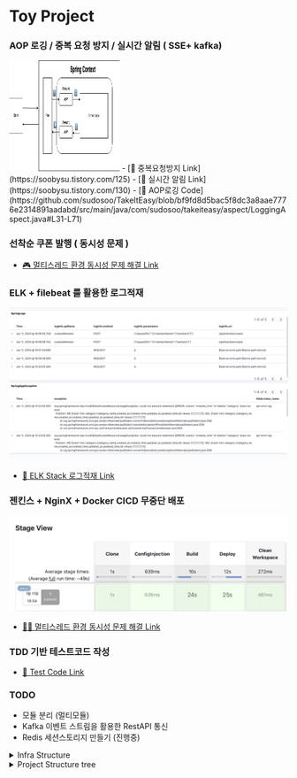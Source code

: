 # Toy Project

### AOP 로깅 / 중복 요청 방지 / 실시간 알림 ( SSE+ kafka)
<img src="/images/AOPFlow.png" width="200" height="200">
- [🚗 중복요청방지 Link](https://soobysu.tistory.com/125)   
- [🐰 실시간 알림 Link](https://soobysu.tistory.com/130)   
- [🐻 AOP로깅 Code](https://github.com/sudosoo/TakeItEasy/blob/bf9fd8d5bac5f8dc3a8aae7776e2314891aadabd/src/main/java/com/sudosoo/takeiteasy/aspect/LoggingAspect.java#L31-L71)   

### 선착순 쿠폰 발행 ( 동시성 문제 )
- [🎮 멀티스레드 환경 동시성 문제 해결 Link](https://soobysu.tistory.com/127) 

### ELK + filebeat 를 활용한 로그적재 
![KibanaLog](/images/KibanaLog.png)
- [🐨 ELK Stack 로그적재 Link](https://soobysu.tistory.com/category/%EA%B0%9C-%EB%B0%9C/Infra?page=3) 

### 젠킨스 + NginX + Docker CICD 무중단 배포
![Jenkins Status](/images/jenkinsStatus.png)
- [🐻‍❄️ 멀티스레드 환경 동시성 문제 해결 Link](https://soobysu.tistory.com/122) 

### TDD 기반 테스트코드 작성 
- [🐯 Test Code Link](https://github.com/sudosoo/TakeItEasy/blob/b6244135e89647f393f643c0b79e5476b97f9423/src/test/java/com/sudosoo/takeiteasy/service/EventServiceImplTest.java#L76-L107) 

### TODO
- 모듈 분리 (멀티모듈) 
- Kafka 이벤트 스트림을 활용한 RestAPI 통신
- Redis 세션스토리지 만들기 (진행중)

<details><summary>Infra Structure
</summary>
![InfraStructure](/images/InfraStructure.png)
![InfraStructureDetail](/images/InfraStructureDetail.png)
</details>


<details><summary>Project Structure tree
</summary>
  
```
📦 
├─ .ignore
├─ HELP.md
├─ README.md
├─ build.gradle
├─ gradle
│  └─ wrapper
│     ├─ gradle-wrapper.jar
│     └─ gradle-wrapper.properties
├─ gradlew
├─ gradlew.bat
├─ images
│  ├─ AOPFlow.png
│  ├─ InfraStructure.png
│  ├─ InfraStructureDetail.png
│  ├─ KibanaLog.png
│  └─ jenkinsStatus.png
├─ settings.gradle
└─ src
   ├─ main
   │  ├─ java
   │  │  └─ com
   │  │     └─ sudosoo
   │  │        └─ takeiteasy
   │  │           ├─ TakeItEasyApplication.java
   │  │           ├─ aspect
   │  │           │  ├─ DuplicateRequestAspect.java
   │  │           │  ├─ LoggingAspect.java
   │  │           │  ├─ NotifyAspect.java
   │  │           │  ├─ logging
   │  │           │  │  ├─ LogInfo.java
   │  │           │  │  └─ RequestApiInfo.java
   │  │           │  └─ notice
   │  │           │     └─ NotifyInfo.java
   │  │           ├─ common
   │  │           │  ├─ BaseEntity.java
   │  │           │  ├─ CustomDateTimeFormat.java
   │  │           │  ├─ CustomNotify.java
   │  │           │  ├─ DateTimeFormatValidator.java
   │  │           │  └─ NotLogging.java
   │  │           ├─ config
   │  │           │  ├─ AbstractElasticsearchConfiguration.java
   │  │           │  ├─ ElkConfig.java
   │  │           │  └─ KafkaConfig.java
   │  │           ├─ controller
   │  │           │  ├─ CategoryController.java
   │  │           │  ├─ CommnetController.java
   │  │           │  ├─ CouponController.java
   │  │           │  ├─ EventController.java
   │  │           │  ├─ HeartController.java
   │  │           │  ├─ MemberController.java
   │  │           │  ├─ MessageController.java
   │  │           │  ├─ NoticeController.java
   │  │           │  ├─ PostController.java
   │  │           │  ├─ ProfileController.java
   │  │           │  └─ TestController.java
   │  │           ├─ dto
   │  │           │  ├─ category
   │  │           │  │  ├─ CategoryResponseDto.java
   │  │           │  │  └─ CreateCategoryRequestDto.java
   │  │           │  ├─ comment
   │  │           │  │  ├─ CommentResposeDto.java
   │  │           │  │  ├─ CreateCommentRequestDto.java
   │  │           │  │  └─ UpdateCommentRequestDto.java
   │  │           │  ├─ coupon
   │  │           │  │  └─ CouponIssuanceRequestDto.java
   │  │           │  ├─ event
   │  │           │  │  ├─ CreateEventRequestDto.java
   │  │           │  │  └─ EventResponseDto.java
   │  │           │  ├─ heart
   │  │           │  │  ├─ CommentHeartRequestDto.java
   │  │           │  │  └─ PostHeartRequestDto.java
   │  │           │  ├─ member
   │  │           │  │  └─ CreateMemberRequestDto.java
   │  │           │  ├─ message
   │  │           │  │  ├─ MentionRequestDto.java
   │  │           │  │  └─ MessageSendRequestDto.java
   │  │           │  ├─ notice
   │  │           │  │  ├─ NoticeRequestDto.java
   │  │           │  │  └─ NoticeResponseDto.java
   │  │           │  └─ post
   │  │           │     ├─ CreatePostRequestDto.java
   │  │           │     ├─ PostDetailResponsetDto.java
   │  │           │     ├─ PostTitleDto.java
   │  │           │     ├─ SetCategoryByPostRequestDto.java
   │  │           │     └─ UpdatePostRequestDto.java
   │  │           ├─ entity
   │  │           │  ├─ Category.java
   │  │           │  ├─ Comment.java
   │  │           │  ├─ Coupon.java
   │  │           │  ├─ Event.java
   │  │           │  ├─ Heart.java
   │  │           │  ├─ HeartType.java
   │  │           │  ├─ Member.java
   │  │           │  ├─ Message.java
   │  │           │  ├─ MessageType.java
   │  │           │  ├─ Notice.java
   │  │           │  ├─ NoticeType.java
   │  │           │  └─ Post.java
   │  │           ├─ kafka
   │  │           │  ├─ KafkaConsumer.java
   │  │           │  └─ KafkaProducer.java
   │  │           ├─ repository
   │  │           │  ├─ CategoryRepository.java
   │  │           │  ├─ CommentRepository.java
   │  │           │  ├─ CouponRepository.java
   │  │           │  ├─ EmitterRepository.java
   │  │           │  ├─ EmitterRepositoryImpl.java
   │  │           │  ├─ EventRepository.java
   │  │           │  ├─ HeartRepository.java
   │  │           │  ├─ MemberRepository.java
   │  │           │  ├─ MessageRepository.java
   │  │           │  ├─ NoticeRepository.java
   │  │           │  └─ PostRepository.java
   │  │           └─ service
   │  │              ├─ CategoryService.java
   │  │              ├─ CategoryServiceImpl.java
   │  │              ├─ CommentService.java
   │  │              ├─ CommentServiceImpl.java
   │  │              ├─ CouponService.java
   │  │              ├─ CouponServiceImpl.java
   │  │              ├─ EventService.java
   │  │              ├─ EventServiceImpl.java
   │  │              ├─ HeartService.java
   │  │              ├─ HeartServiceImpl.java
   │  │              ├─ MemberService.java
   │  │              ├─ MemberServiceImpl.java
   │  │              ├─ MessageService.java
   │  │              ├─ MessageServiceImpl.java
   │  │              ├─ NoticeService.java
   │  │              ├─ NoticeServiceImpl.java
   │  │              ├─ PostService.java
   │  │              └─ PostServiceImpl.java
   │  └─ resources
   │     ├─ .gitkeep
   │     └─ config
   │        └─ .gitkeep
   └─ test
      └─ java
         └─ com
            └─ sudosoo
               └─ takeiteasy
                  ├─ TakeItEasyApplicationTests.java
                  └─ service
                     ├─ CategoryServiceImplTest.java
                     ├─ CommentServiceImplTest.java
                     ├─ CouponServiceImplTest.java
                     ├─ EventServiceImplTest.java
                     ├─ HeartServiceImplTest.java
                     ├─ MemberServiceImplTest.java
                     └─ PostServiceImplTest.java
```
</details>
